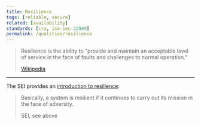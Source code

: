 ```yaml
---
title: Resilience
tags: [reliable, secure]
related: [availability]
standards: [cra, iso-iec-22989]
permalink: /qualities/resilience
---
```


>Resilience is the ability to "provide and maintain an acceptable level of service in the face of faults and challenges to normal operation."
>
>[Wikipedia](https://en.wikipedia.org/wiki/Resilience_(network))

<hr>

The SEI provides an [introduction to resilience](https://insights.sei.cmu.edu/blog/system-resilience-what-exactly-is-it/):

>Basically, a system is resilient if it continues to carry out its mission in the face of adversity.
>
>SEI, see above